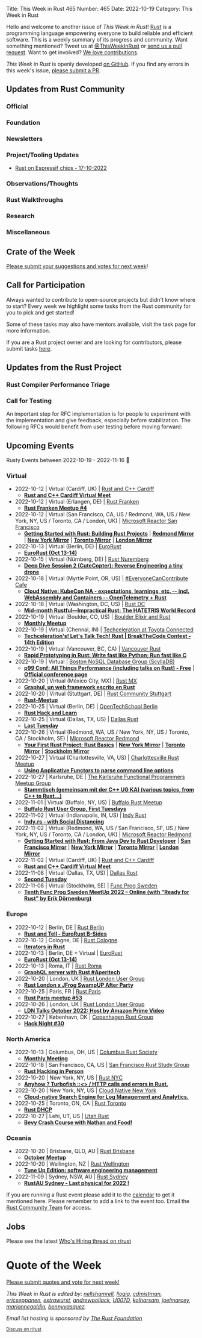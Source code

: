 Title: This Week in Rust 465
Number: 465
Date: 2022-10-19
Category: This Week in Rust

Hello and welcome to another issue of *This Week in Rust*!
[Rust](https://www.rust-lang.org/) is a programming language empowering everyone to build reliable and efficient software.
This is a weekly summary of its progress and community.
Want something mentioned? Tweet us at [@ThisWeekInRust](https://twitter.com/ThisWeekInRust) or [send us a pull request](https://github.com/rust-lang/this-week-in-rust).
Want to get involved? [We love contributions](https://github.com/rust-lang/rust/blob/master/CONTRIBUTING.md).

*This Week in Rust* is openly developed [on GitHub](https://github.com/rust-lang/this-week-in-rust).
If you find any errors in this week's issue, [please submit a PR](https://github.com/rust-lang/this-week-in-rust/pulls).

## Updates from Rust Community

<!--

Dear community contributors:
Please read README.md for guidance on submissions.
Each submitted link should be of the form:

* [Title of the Linked Page](https://example.com/my_article)

If you don't know which category to use, feel free to submit a PR anyway
and just ask the editors to select the category.

-->

### Official

### Foundation

### Newsletters

### Project/Tooling Updates

* [Rust on Espressif chips - 17-10-2022](https://mabez.dev/blog/posts/esp-rust-17-10-2022/)

### Observations/Thoughts

### Rust Walkthroughs

### Research

### Miscellaneous

## Crate of the Week

<!-- COTW goes here -->

[Please submit your suggestions and votes for next week][submit_crate]!

[submit_crate]: https://users.rust-lang.org/t/crate-of-the-week/2704

## Call for Participation

Always wanted to contribute to open-source projects but didn't know where to start?
Every week we highlight some tasks from the Rust community for you to pick and get started!

Some of these tasks may also have mentors available, visit the task page for more information.

If you are a Rust project owner and are looking for contributors, please submit tasks [here][guidelines].

[guidelines]: https://users.rust-lang.org/t/twir-call-for-participation/4821

## Updates from the Rust Project

<!-- Rust updates go here -->

### Rust Compiler Performance Triage

<!-- Perf results go here -->

### Call for Testing

An important step for RFC implementation is for people to experiment with the
implementation and give feedback, especially before stabilization.  The following
RFCs would benefit from user testing before moving forward:

<!-- Pre-Stabilization RFCs go here -->

<!-- RFC and FCP sections go here -->

## Upcoming Events

Rusty Events between 2022-10-19 - 2022-11-16 🦀

### Virtual

* 2022-10-12 | Virtual (Cardiff, UK) | [Rust and C++ Cardiff](https://www.meetup.com/rust-and-c-plus-plus-in-cardiff/)
    * [**Rust and C++ Cardiff Virtual Meet**](https://www.meetup.com/rust-and-c-plus-plus-in-cardiff/events/288154536/)
* 2022-10-12 | Virtual (Erlangen, DE) | [Rust Franken](https://www.meetup.com/rust-nerf/)
    * [**Rust Franken Meetup #4**](https://www.meetup.com/rust-nerf/events/288723552/)
* 2022-10-12 | Virtual (San Francisco, CA, US / Redmond, WA, US / New York, NY, US / Toronto, CA / London, UK) | [Microsoft Reactor San Francisco](https://www.meetup.com/microsoft-reactor-san-francisco/)
    * [**Getting Started with Rust: Building Rust Projects**](https://www.meetup.com/microsoft-reactor-san-francisco/events/288475796/) | [**Redmond Mirror**](https://www.meetup.com/microsoft-reactor-redmond/events/288475797/) | [**New York Mirror**](https://www.meetup.com/microsoft-reactor-new-york/events/288475794/) | [**Toronto Mirror**](https://www.meetup.com/microsoft-reactor-toronto/events/288475799/) | [**London Mirror**](https://www.meetup.com/microsoft-reactor-london/events/288475801/)
* 2022-10-13 | Virtual (Berlin, DE) | [EuroRust](https://eurorust.eu/)
    * [**EuroRust (Oct 13-14)**](https://eurorust.eu/schedule)
* 2022-10-15 | Virtual (Nürnberg, DE) | [Rust Nuremberg](https://www.meetup.com/rust-noris/)
    * [**Deep Dive Session 2 (CuteCopter): Reverse Engineering a tiny drone**](https://www.meetup.com/rust-noris/events/287347851/)
* 2022-10-18 | Virtual (Myrtle Point, OR, US) | [#EveryoneCanContribute Cafe](https://www.meetup.com/everyonecancontribute-cafe/)
    * [**Cloud Native: KubeCon NA - expectations, learnings, etc. -- incl. WebAssembly and Containers --  OpenTelemetry + Rust**](https://www.meetup.com/everyonecancontribute-cafe/events/287161943/)
* 2022-10-18 | Virtual (Washington, DC, US) | [Rust DC](https://www.meetup.com/rustdc/)
    * [**Mid-month Rustful—Impractical Rust: The HATETRIS World Record**](https://www.meetup.com/rustdc/events/vdhxgsydcnbxb/)
* 2022-10-19 | Virtual (Boulder, CO, US) | [Boulder Elixir and Rust](https://www.meetup.com/boulder-elixir-rust/)
    * [**Monthly Meetup**](https://www.meetup.com/boulder-elixir-rust/events/zvxcsrydcnbqb/)
* 2022-10-19 | Virtual (Chennai, IN) | [Techceleration at Toyota Connected](https://www.meetup.com/techceleration/)
    * [**Techceleration's! Let's Talk Tech! Rust | BreakTheCode Contest - 14th Edition**](https://www.meetup.com/techceleration/events/288942414/)
* 2022-10-19 | Virtual (Vancouver, BC, CA) | [Vancouver Rust](https://www.meetup.com/vancouver-rust/)
    * [**Rapid Prototyping in Rust: Write fast like Python; Run fast like C**](https://www.meetup.com/vancouver-rust/events/288641106/)
* 2022-10-19 | Virtual | [Boston NoSQL Database Group (ScyllaDB)](https://www.meetup.com/meetup-group-boston-nosql-database-group/)
    * [**p99 Conf: All Things Performance (including talks on Rust) - Free**](https://www.meetup.com/meetup-group-boston-nosql-database-group/events/288464419/) | [**Official conference page**](https://www.p99conf.io)
* 2022-10-20 | Virtual (México City, MX) | [Rust MX](https://www.meetup.com/rust-mx/)
    * [**Graphul, un web framework escrito en Rust**](https://www.meetup.com/rust-mx/events/289023645/)
* 2022-10-20 | Virtual (Stuttgart, DE) | [Rust Community Stuttgart](https://www.meetup.com/Rust-Community-Stuttgart/)
    * [**Rust-Meetup**](https://www.meetup.com/rust-community-stuttgart/events/qtvtvsydcnbbc/)
* 2022-10-25 | Virtual (Berlin, DE) | [OpenTechSchool Berlin](https://www.meetup.com/opentechschool-berlin/)
    * [**Rust Hack and Learn**](https://www.meetup.com/opentechschool-berlin/events/288925790/)
* 2022-10-25 | Virtual (Dallas, TX, US) | [Dallas Rust](https://www.meetup.com/Dallas-Rust/)
    * [**Last Tuesday**](https://www.meetup.com/dallas-rust/events/qndgwsydcnbhc/)
* 2022-10-26 | Virtual (Redmond, WA, US / New York, NY, US / Toronto, CA / Stockholm, SE) | [Microsoft Reactor Redmond](https://www.meetup.com/microsoft-reactor-redmond/)
    * [**Your First Rust Project: Rust Basics**](https://www.meetup.com/microsoft-reactor-redmond/events/288475815/) | [**New York Mirror**](https://www.meetup.com/microsoft-reactor-new-york/events/288475839/) | [**Toronto Mirror**](https://www.meetup.com/microsoft-reactor-toronto/events/288475818/) | [**Stockholm Mirror**](https://www.meetup.com/microsoft-reactor-stockholm/events/288475819/)
* 2022-10-27 | Virtual (Charlottesville, VA, US) | [Charlottesville Rust Meetup](https://www.meetup.com/charlottesville-rust-meetup/)
    * [**Using Applicative Functors to parse command line options**](https://www.meetup.com/charlottesville-rust-meetup/events/288867237/)
* 2022-10-27 | Karlsruhe, DE | [The Karlsruhe Functional Programmers Meetup Group](https://www.meetup.com/the-karlsruhe-functional-programmers-meetup-group/)
    * [**Stammtisch (gemeinsam mit der C++ UG KA) (various topics, from C++ to Rust...)**](https://www.meetup.com/the-karlsruhe-functional-programmers-meetup-group/events/288972651/)
* 2022-11-01 | Virtual (Buffalo, NY, US) | [Buffalo Rust Meetup](https://www.meetup.com/buffalo-rust-meetup/)
    * [**Buffalo Rust User Group, First Tuesdays**](https://www.meetup.com/buffalo-rust-meetup/events/hlgvxsydcpbcb/)
* 2022-11-02 | Virtual (Indianapolis, IN, US) | [Indy Rust](https://www.meetup.com/indyrs/)
    * [**Indy.rs - with Social Distancing**](https://www.meetup.com/indyrs/events/qwtdjsydcpbdb/)
* 2022-11-02 | Virtual (Redmond, WA, US / San Francisco, SF, US / New York, NY, US / Toronto, CA / London, UK) | [Microsoft Reactor Redmond](https://www.meetup.com/microsoft-reactor-redmond/)
    * [**Getting Started with Rust: From Java Dev to Rust Developer**](https://www.meetup.com/microsoft-reactor-redmond/events/288475833/) | [**San Francisco Mirror**](https://www.meetup.com/microsoft-reactor-san-francisco/events/288475838/) | [**New York Mirror**](https://www.meetup.com/microsoft-reactor-new-york/events/288475839/) | [**Toronto Mirror**](https://www.meetup.com/microsoft-reactor-toronto/events/288475836/) | [**London Mirror**](https://www.meetup.com/microsoft-reactor-london/events/288475832/) 
* 2022-11-02 | Virtual (Cardiff, UK) | [Rust and C++ Cardiff](https://www.meetup.com/rust-and-c-plus-plus-in-cardiff/)
    * [**Rust and C++ Cardiff Virtual Meet**](https://www.meetup.com/rust-and-c-plus-plus-in-cardiff/events/289052285/)
* 2022-11-08 | Virtual (Dallas, TX, US) | [Dallas Rust](https://www.meetup.com/Dallas-Rust/)
    * [**Second Tuesday**](https://www.meetup.com/dallas-rust/events/vndgwsydcpblb/)
* 2022-11-08 | Virtual (Stockholm, SE) | [Func Prog Sweden](https://www.meetup.com/func-prog-sweden/)
    * [**Tenth Func Prog Sweden MeetUp 2022 – Online (with "Ready for Rust" by Erik Dörnenburg)**](https://www.meetup.com/func-prog-sweden/events/288323896/)

### Europe

* 2022-10-12 | Berlin, DE | [Rust Berlin](https://www.meetup.com/rust-berlin/)
    * [**Rust and Tell - EuroRust B-Sides**](https://www.meetup.com/rust-berlin/events/288175448/)
* 2022-10-12 | Cologne, DE | [Rust Cologne](https://www.meetup.com/rustcologne/events)
    * [**Iterators in Rust**](https://www.meetup.com/rustcologne/events/288977470/)
* 2022-10-13 | Berlin, DE + Virtual | [EuroRust](https://eurorust.eu/)
    * [**EuroRust (Oct 13-14)**](https://eurorust.eu/schedule)
* 2022-10-13 | Roma, IT | [Rust Roma](https://www.meetup.com/rust-roma/)
    * [**GraphQL server with Rust #Aperitech**](https://www.meetup.com/rust-roma/events/289022361/)
* 2022-10-20 | London, UK | [Rust London User Group](https://www.meetup.com/rust-london-user-group/)
    * [**Rust London x JFrog SwampUP After Party**](https://www.meetup.com/rust-london-user-group/events/289027990/)
* 2022-10-25 | Paris, FR | [Rust Paris](https://www.meetup.com/rust-paris/)
    * [**Rust Paris meetup #53**](https://www.meetup.com/rust-paris/events/288735204/)
* 2022-10-26 | London, UK | [Rust London User Group](https://www.meetup.com/rust-london-user-group/)
    * [**LDN Talks October 2022: Host by Amazon Prime Video**](https://www.meetup.com/rust-london-user-group/events/289023932/)
* 2022-10-27 | København, DK | [Copenhagen Rust Group](https://cph.rs/)
    * [**Hack Night #30**](https://www.meetup.com/copenhagen-rust-meetup-group/events/288179125/)
    
### North America

* 2022-10-13 | Columbus, OH, US | [Columbus Rust Society](https://www.meetup.com/columbus-rs/)
    * [**Monthly Meeting**](https://www.meetup.com/columbus-rs/events/dpkhgrydcnbrb/)
* 2022-10-18 | San Francisco, CA, US | [San Francisco Rust Study Group](https://www.meetup.com/san-francisco-rust-study-group/)
    * [**Rust Hacking in Person**](https://www.meetup.com/san-francisco-rust-study-group/events/wjkjssydcnbxb/)
* 2022-10-20 | New York, NY, US | [Rust NYC](https://www.meetup.com/rust-nyc/)
    * [**Anyhow ? Turbofish ::<> / HTTP calls and errors in Rust.**](https://www.meetup.com/rust-nyc/events/288756215/)
* 2022-10-20 | New York, NY, US | [Cloud Native New York](https://www.meetup.com/cloud-native-new-york/)
    * [**Cloud-native Search Engine for Log Management and Analytics.**](https://www.meetup.com/cloud-native-new-york/events/288818963/)
* 2022-10-25 | Toronto, ON, CA | [Rust Toronto](https://www.meetup.com/rust-toronto/)
    * [**Rust DHCP**](https://www.meetup.com/rust-toronto/events/288589539/)
* 2022-10-27 | Lehi, UT, US | [Utah Rust](https://www.meetup.com/utah-rust/)
    * [**Bevy Crash Course with Nathan and Food!**](https://www.meetup.com/utah-rust/events/dsbpxsydcnbkc/)

### Oceania

* 2022-10-20 | Brisbane, QLD, AU | [Rust Brisbane](https://www.meetup.com/rust-brisbane/)
    * [**October Meetup**](https://www.meetup.com/rust-brisbane/events/289041763/)
* 2022-10-20 | Wellington, NZ | [Rust Wellington](https://www.meetup.com/rust-wellington/)
    * [**Tune Up Edition: software engineering management**](https://www.meetup.com/rust-wellington/events/288738684/)
* 2022-11-09 | Sydney, NSW, AU | [Rust Sydney](https://www.meetup.com/rust-sydney/)
    * [**RustAU Sydney - Last physical for 2022 !**](https://www.meetup.com/rust-sydney/events/289061840/)

If you are running a Rust event please add it to the [calendar] to get
it mentioned here. Please remember to add a link to the event too.
Email the [Rust Community Team][community] for access.

[calendar]: https://www.google.com/calendar/embed?src=apd9vmbc22egenmtu5l6c5jbfc%40group.calendar.google.com
[community]: mailto:community-team@rust-lang.org


<!--

Rust Jobs:

TWiR has stopped featuring individual job postings. You can read more about this change here:

https://github.com/rust-lang/this-week-in-rust/issues/3412

-->

## Jobs

Please see the latest [Who's Hiring thread on r/rust](INSERT_LINK_HERE)

# Quote of the Week

<!-- QOTW goes here -->

[Please submit quotes and vote for next week!](https://users.rust-lang.org/t/twir-quote-of-the-week/328)

*This Week in Rust is edited by: [nellshamrell](https://github.com/nellshamrell), [llogiq](https://github.com/llogiq), [cdmistman](https://github.com/cdmistman), [ericseppanen](https://github.com/ericseppanen), [extrawurst](https://github.com/extrawurst), [andrewpollack](https://github.com/andrewpollack), [U007D](https://github.com/U007D), [kolharsam](https://github.com/kolharsam), [joelmarcey](https://github.com/joelmarcey), [mariannegoldin](https://github.com/mariannegoldin), [bennyvasquez](https://github.com/bennyvasquez).*

*Email list hosting is sponsored by [The Rust Foundation](https://foundation.rust-lang.org/)*

<small>[Discuss on r/rust](REDDIT_LINK_HERE)</small>
